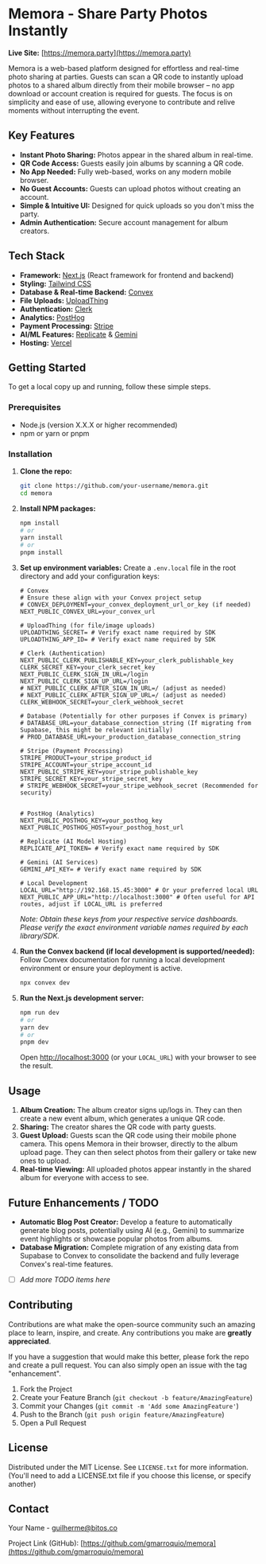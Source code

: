 # Memora - Share Party Photos Instantly

**Live Site:** [https://memora.party](https://memora.party)

Memora is a web-based platform designed for effortless and real-time photo sharing at parties. Guests can scan a QR code to instantly upload photos to a shared album directly from their mobile browser – no app download or account creation is required for guests. The focus is on simplicity and ease of use, allowing everyone to contribute and relive moments without interrupting the event.

## Key Features

*   **Instant Photo Sharing:** Photos appear in the shared album in real-time.
*   **QR Code Access:** Guests easily join albums by scanning a QR code.
*   **No App Needed:** Fully web-based, works on any modern mobile browser.
*   **No Guest Accounts:** Guests can upload photos without creating an account.
*   **Simple & Intuitive UI:** Designed for quick uploads so you don't miss the party.
*   **Admin Authentication:** Secure account management for album creators.

## Tech Stack

*   **Framework:** [Next.js](https://nextjs.org/) (React framework for frontend and backend)
*   **Styling:** [Tailwind CSS](https://tailwindcss.com/)
*   **Database & Real-time Backend:** [Convex](https://www.convex.dev/)
*   **File Uploads:** [UploadThing](https://uploadthing.com/)
*   **Authentication:** [Clerk](https://clerk.com/)
*   **Analytics:** [PostHog](https://posthog.com/)
*   **Payment Processing:** [Stripe](https://stripe.com/)
*   **AI/ML Features:** [Replicate](https://replicate.com/) & [Gemini](https://ai.google.dev/)
*   **Hosting:** [Vercel](https://vercel.com/)

## Getting Started

To get a local copy up and running, follow these simple steps.

### Prerequisites

*   Node.js (version X.X.X or higher recommended)
*   npm or yarn or pnpm

### Installation

1.  **Clone the repo:**
    ```sh
    git clone https://github.com/your-username/memora.git
    cd memora
    ```
2.  **Install NPM packages:**
    ```sh
    npm install
    # or
    yarn install
    # or
    pnpm install
    ```
3.  **Set up environment variables:**
    Create a `.env.local` file in the root directory and add your configuration keys:
    ```env
    # Convex
    # Ensure these align with your Convex project setup
    # CONVEX_DEPLOYMENT=your_convex_deployment_url_or_key (if needed)
    NEXT_PUBLIC_CONVEX_URL=your_convex_url

    # UploadThing (for file/image uploads)
    UPLOADTHING_SECRET= # Verify exact name required by SDK
    UPLOADTHING_APP_ID= # Verify exact name required by SDK

    # Clerk (Authentication)
    NEXT_PUBLIC_CLERK_PUBLISHABLE_KEY=your_clerk_publishable_key
    CLERK_SECRET_KEY=your_clerk_secret_key
    NEXT_PUBLIC_CLERK_SIGN_IN_URL=/login
    NEXT_PUBLIC_CLERK_SIGN_UP_URL=/login
    # NEXT_PUBLIC_CLERK_AFTER_SIGN_IN_URL=/ (adjust as needed)
    # NEXT_PUBLIC_CLERK_AFTER_SIGN_UP_URL=/ (adjust as needed)
    CLERK_WEBHOOK_SECRET=your_clerk_webhook_secret

    # Database (Potentially for other purposes if Convex is primary)
    # DATABASE_URL=your_database_connection_string (If migrating from Supabase, this might be relevant initially)
    # PROD_DATABASE_URL=your_production_database_connection_string

    # Stripe (Payment Processing)
    STRIPE_PRODUCT=your_stripe_product_id
    STRIPE_ACCOUNT=your_stripe_account_id
    NEXT_PUBLIC_STRIPE_KEY=your_stripe_publishable_key
    STRIPE_SECRET_KEY=your_stripe_secret_key
    # STRIPE_WEBHOOK_SECRET=your_stripe_webhook_secret (Recommended for security)


    # PostHog (Analytics)
    NEXT_PUBLIC_POSTHOG_KEY=your_posthog_key
    NEXT_PUBLIC_POSTHOG_HOST=your_posthog_host_url

    # Replicate (AI Model Hosting)
    REPLICATE_API_TOKEN= # Verify exact name required by SDK

    # Gemini (AI Services)
    GEMINI_API_KEY= # Verify exact name required by SDK

    # Local Development
    LOCAL_URL="http://192.168.15.45:3000" # Or your preferred local URL
    NEXT_PUBLIC_APP_URL="http://localhost:3000" # Often useful for API routes, adjust if LOCAL_URL is preferred
    ```
    *Note: Obtain these keys from your respective service dashboards. Please verify the exact environment variable names required by each library/SDK.*

4.  **Run the Convex backend (if local development is supported/needed):**
    Follow Convex documentation for running a local development environment or ensure your deployment is active.
    ```sh
    npx convex dev
    ```

5.  **Run the Next.js development server:**
    ```sh
    npm run dev
    # or
    yarn dev
    # or
    pnpm dev
    ```
    Open [http://localhost:3000](http://localhost:3000) (or your `LOCAL_URL`) with your browser to see the result.

## Usage

1.  **Album Creation:** The album creator signs up/logs in. They can then create a new event album, which generates a unique QR code.
2.  **Sharing:** The creator shares the QR code with party guests.
3.  **Guest Upload:** Guests scan the QR code using their mobile phone camera. This opens Memora in their browser, directly to the album upload page. They can then select photos from their gallery or take new ones to upload.
4.  **Real-time Viewing:** All uploaded photos appear instantly in the shared album for everyone with access to see.

## Future Enhancements / TODO

*   **Automatic Blog Post Creator:** Develop a feature to automatically generate blog posts, potentially using AI (e.g., Gemini) to summarize event highlights or showcase popular photos from albums.
*   **Database Migration:** Complete migration of any existing data from Supabase to Convex to consolidate the backend and fully leverage Convex's real-time features.
*   [ ] *Add more TODO items here*

## Contributing

Contributions are what make the open-source community such an amazing place to learn, inspire, and create. Any contributions you make are **greatly appreciated**.

If you have a suggestion that would make this better, please fork the repo and create a pull request. You can also simply open an issue with the tag "enhancement".

1.  Fork the Project
2.  Create your Feature Branch (`git checkout -b feature/AmazingFeature`)
3.  Commit your Changes (`git commit -m 'Add some AmazingFeature'`)
4.  Push to the Branch (`git push origin feature/AmazingFeature`)
5.  Open a Pull Request

## License

Distributed under the MIT License. See `LICENSE.txt` for more information.
(You'll need to add a LICENSE.txt file if you choose this license, or specify another)

## Contact

Your Name - guilherme@bitos.co

Project Link (GitHub): [https://github.com/gmarroquio/memora](https://github.com/gmarroquio/memora)
